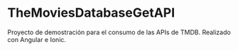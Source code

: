 # TheMoviesDatabaseGetAPI
Proyecto de demostración para el consumo de las APIs de TMDB. Realizado con Angular e Ionic.
